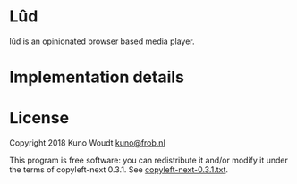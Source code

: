 
Lûd
====

lûd is an opinionated browser based media player.

Implementation details
======================





License
=======

Copyright 2018  Kuno Woudt <kuno@frob.nl>

This program is free software: you can redistribute it and/or modify
it under the terms of copyleft-next 0.3.1.  See
[copyleft-next-0.3.1.txt](copyleft-next-0.3.1.txt).

